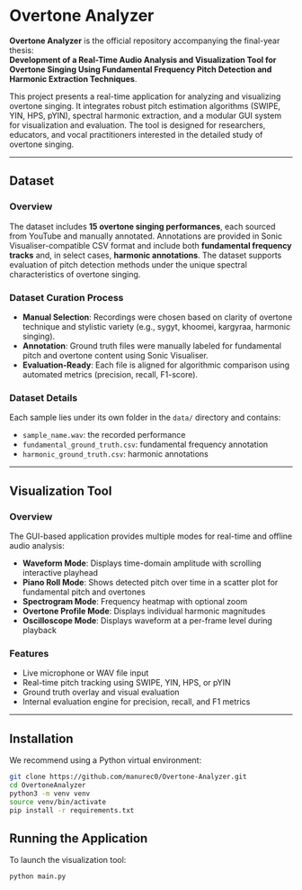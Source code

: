 # Overtone Analyzer

**Overtone Analyzer** is the official repository accompanying the final-year thesis:  
**Development of a Real-Time Audio Analysis and Visualization Tool for Overtone Singing Using Fundamental Frequency Pitch Detection and Harmonic Extraction Techniques**.

This project presents a real-time application for analyzing and visualizing overtone singing. It integrates robust pitch estimation algorithms (SWIPE, YIN, HPS, pYIN), spectral harmonic extraction, and a modular GUI system for visualization and evaluation. The tool is designed for researchers, educators, and vocal practitioners interested in the detailed study of overtone singing.

---

## Dataset

### Overview

The dataset includes **15 overtone singing performances**, each sourced from YouTube and manually annotated. Annotations are provided in Sonic Visualiser-compatible CSV format and include both **fundamental frequency tracks** and, in select cases, **harmonic annotations**. The dataset supports evaluation of pitch detection methods under the unique spectral characteristics of overtone singing.

### Dataset Curation Process

- **Manual Selection**: Recordings were chosen based on clarity of overtone technique and stylistic variety (e.g., sygyt, khoomei, kargyraa, harmonic singing).
- **Annotation**: Ground truth files were manually labeled for fundamental pitch and overtone content using Sonic Visualiser.
- **Evaluation-Ready**: Each file is aligned for algorithmic comparison using automated metrics (precision, recall, F1-score).

### Dataset Details

Each sample lies under its own folder in the `data/` directory and contains:
- `sample_name.wav`: the recorded performance
- `fundamental_ground_truth.csv`: fundamental frequency annotation
- `harmonic_ground_truth.csv`: harmonic annotations

---

## Visualization Tool

### Overview

The GUI-based application provides multiple modes for real-time and offline audio analysis:

- **Waveform Mode**: Displays time-domain amplitude with scrolling interactive playhead
- **Piano Roll Mode**: Shows detected pitch over time in a scatter plot for fundamental pitch and overtones
- **Spectrogram Mode**: Frequency heatmap with optional zoom
- **Overtone Profile Mode**: Displays individual harmonic magnitudes
- **Oscilloscope Mode**: Displays waveform at a per-frame level during playback

### Features

- Live microphone or WAV file input
- Real-time pitch tracking using SWIPE, YIN, HPS, or pYIN
- Ground truth overlay and visual evaluation
- Internal evaluation engine for precision, recall, and F1 metrics

---

## Installation

We recommend using a Python virtual environment:

```bash
git clone https://github.com/manurec0/Overtone-Analyzer.git
cd OvertoneAnalyzer
python3 -m venv venv
source venv/bin/activate
pip install -r requirements.txt
```
## Running the Application

To launch the visualization tool:

```bash
python main.py
```

